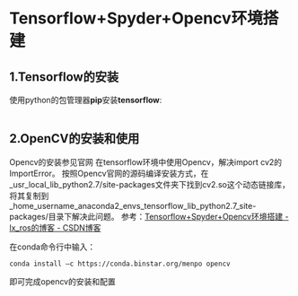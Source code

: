 # Tensorflow+Spyder+Opencv环境搭建
## 1.Tensorflow的安装
使用python的包管理器**pip**安装**tensorflow**: 

```` pip install tensorflow 
````
## 2.OpenCV的安装和使用

Opencv的安装参见官网
在tensorflow环境中使用Opencv，解决import cv2的ImportError。
按照Opencv官网的源码编译安装方式，在_usr_local_lib_python2.7/site-packages文件夹下找到cv2.so这个动态链接库，将其复制到_home_username_anaconda2_envs_tensorflow_lib_python2.7_site-packages/目录下解决此问题。
参考：[Tensorflow+Spyder+Opencv环境搭建 - lx_ros的博客 - CSDN博客](https://blog.csdn.net/lx_ros/article/details/78804626)

在conda命令行中输入：
````
conda install –c https://conda.binstar.org/menpo opencv
````
即可完成opencv的安装和配置

